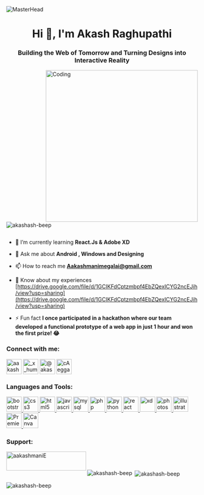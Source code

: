 ![MasterHead](https://www.digitaladlectio.com/wp-content/uploads/2020/04/New-PNC-Animated-Banners.gif)
<h1 align="center">Hi 👋, I'm Akash Raghupathi</h1>
<h3 align="center">Building the Web of Tomorrow and Turning Designs into Interactive Reality</h3>
<img align = "right" alt="Coding" width="400" src="https://external-content.duckduckgo.com/iu/?u=https%3A%2F%2Finstitute.careerguide.com%2Fwp-content%2Fuploads%2F2020%2F10%2Fe426702edf874b181aced1e2fa5c6cde.gif&f=1&nofb=1&ipt=9d3ec2df9f05857adda516d991678ad681b5012e981775365c394a40d324bad6&ipo=images"

<p align="left"> <img src="https://komarev.com/ghpvc/?username=akashash-beep&label=Profile%20views&color=0e75b6&style=flat" alt="akashash-beep" /> </p>

<p align="left"> <a href="https://twitter.com/" target="blank"><img src="https://img.shields.io/twitter/follow/?logo=twitter&style=for-the-badge" alt="" /></a> </p>

- 🌱 I’m currently learning **React.Js & Adobe XD**

- 💬 Ask me about **Android , Windows and Designing**

- 📫 How to reach me **Aakashmanimegalai@gmail.com**

- 📄 Know about my experiences [https://drive.google.com/file/d/1GCIKFdCptzmbpf4EbZQexICYG2ncEJih/view?usp=sharing](https://drive.google.com/file/d/1GCIKFdCptzmbpf4EbZQexICYG2ncEJih/view?usp=sharing)

- ⚡ Fun fact **I once participated in a hackathon where our team developed a functional prototype of a web app in just 1 hour and won the first prize! 😂**

<h3 align="left">Connect with me:</h3>
<p align="left">
<a href="https://linkedin.com/in/aakash-raghupathi" target="blank"><img align="center" src="https://brandlogos.net/wp-content/uploads/2016/06/linkedin-logo-512x512.png" alt="aakash-raghupathi" height="40" width="40" /></a>
<a href="https://instagram.com/_x_humanoid_x_" target="blank"><img align="center" src="https://brandlogos.net/wp-content/uploads/2022/07/instagram_glyph_gradient-logo_brandlogos.net_52bks-512x512.png" alt="_x_humanoid_x_" height="40" width="40" /></a>
<a href="https://www.hackerrank.com/@akash_raghupathi" target="blank"><img align="center" src="https://external-content.duckduckgo.com/iu/?u=https%3A%2F%2Fmiro.medium.com%2Fmax%2F1200%2F1*04oGvilaqzyDwqlhHrF8bA.png&f=1&nofb=1&ipt=8248799b89f77406f39e35e25e21b3cdd5224abd2a7e6f874c412e9fa0120d62&ipo=images" alt="@akash_raghupathi" height="40" width="40" /></a>
<a href="https://discord.gg/cAeggaNThN" target="blank"><img align="center" src="https://external-content.duckduckgo.com/iu/?u=https%3A%2F%2Fpnggrid.com%2Fwp-content%2Fuploads%2F2021%2F05%2FDiscord-Logo-Circle-2048x2048.png&f=1&nofb=1&ipt=133329aa7b578aec9fc4c04d2042f86ce57fe970632f963e934ae4ae145eaf7f&ipo=images" alt="cAeggaNThN" height="40" width="40" /></a>
</p>

<h3 align="left">Languages and Tools:</h3>
<p align="left"> <a href="https://getbootstrap.com" target="_blank" rel="noreferrer"> <img src="https://brandlogos.net/wp-content/uploads/2021/09/bootstrap-logo-512x512.png" alt="bootstrap" width="40" height="40"/> </a> <a href="https://www.w3schools.com/css/" target="_blank" rel="noreferrer"> <img src="https://brandlogos.net/wp-content/uploads/2014/11/CSS3-logo-vector-400x400.png" alt="css3" width="40" height="40"/> </a> <a href="https://www.w3.org/html/" target="_blank" rel="noreferrer"> <img src="https://brandlogos.net/wp-content/uploads/2012/04/html5-logo-vector-01.png" alt="html5" width="40" height="40"/> </a>  <a href="https://developer.mozilla.org/en-US/docs/Web/JavaScript" target="_blank" rel="noreferrer"> <img src="https://logos-download.com/wp-content/uploads/2019/01/JavaScript_Logo-700x700.png" alt="javascript" width="40" height="40"/> </a> <a href="https://www.mysql.com/" target="_blank" rel="noreferrer"> <img src="https://brandlogos.net/wp-content/uploads/2012/03/mysql-vector1.jpg" alt="mysql" width="40" height="40"/> </a> <a href="https://www.php.net" target="_blank" rel="noreferrer"> <img src="https://brandlogos.net/wp-content/uploads/2012/04/php-logo-vector-01.png" alt="php" width="40" height="40"/> </a> <a href="https://www.python.org" target="_blank" rel="noreferrer"> <img src="https://brandlogos.net/wp-content/uploads/2020/12/python-logo-512x512.png" alt="python" width="40" height="40"/> </a> <a href="https://reactjs.org/" target="_blank" rel="noreferrer"> <img src="https://brandlogos.net/wp-content/uploads/2020/09/react-logo-512x512.png" alt="react" width="40" height="40"/> </a> <a href="https://www.adobe.com/products/xd.html" target="_blank" rel="noreferrer"> <img src="https://cdn.worldvectorlogo.com/logos/adobe-xd.svg" alt="xd" width="40" height="40"/> </a><a href="https://www.photoshop.com/en" target="_blank" rel="noreferrer"> <img src="https://brandlogos.net/wp-content/uploads/2022/04/adobe_photoshop-logo-brandlogos.net_-512x512.png" alt="photoshop" width="40" height="40"/> </a><a href="https://www.adobe.com/in/products/illustrator.html" target="_blank" rel="noreferrer"> <img src="https://www.vectorlogo.zone/logos/adobe_illustrator/adobe_illustrator-icon.svg" alt="illustrator" width="40" height="40"/> </a> <a href="https://www.adobe.com/in/products/premiere.html" target="_blank" rel="noreferrer"> <img src="https://logodownload.org/wp-content/uploads/2019/10/adobe-premiere-pro-logo-0.png" alt="Premiere Pro" width="40" height="40"/> </a><a href="https://www.canva.com/" target="_blank" rel="noreferrer"> <img src="https://freelogopng.com/images/all_img/1656733637logo-canva-png.png" alt="Canva" width="40" height="40"/> </a></p>

<h3 align="left">Support:</h3>
<p><a href="https://www.buymeacoffee.com/aakashmaniE"> <img align="left" src="https://cdn.buymeacoffee.com/buttons/v2/default-yellow.png" height="50" width="210" alt="aakashmaniE" /></a></p><br><br>

<p><img align="left" src="https://github-readme-stats.vercel.app/api/top-langs?username=akashash-beep&show_icons=true&locale=en&layout=compact" alt="akashash-beep" /></p>

<p>&nbsp;<img align="center" src="https://github-readme-stats.vercel.app/api?username=akashash-beep&show_icons=true&locale=en" alt="akashash-beep" /></p>

<p><img align="center" src="https://github-readme-streak-stats.herokuapp.com/?user=akashash-beep&" alt="akashash-beep" /></p>
